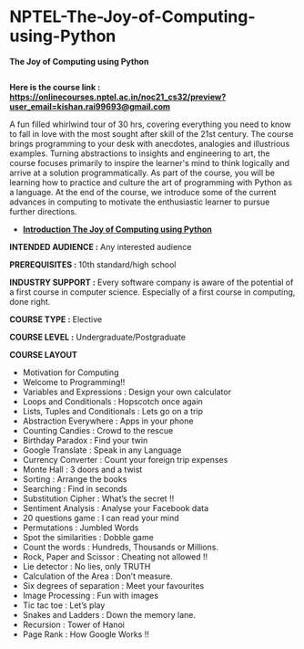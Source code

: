 # NPTEL-The-Joy-of-Computing-using-Python

**The Joy of Computing using Python**

<img src="https://cdn-learn.adafruit.com/assets/assets/000/049/445/medium800/circuitpython_python-logo-master-flat.png?1513729728" alt="">

**Here is the course link : https://onlinecourses.nptel.ac.in/noc21_cs32/preview?user_email=kishan.rai99693@gmail.com**

A fun filled whirlwind tour of 30 hrs, covering everything you need to know to fall in love with the most sought after skill of the 21st century. The course brings programming to your desk with anecdotes, analogies and illustrious examples. Turning abstractions to insights and engineering to art, the course focuses primarily to inspire the learner's mind to think logically and arrive at a solution programmatically. As part of the course, you will be learning how to practice and culture the art of programming with Python as a language. At the end of the course, we introduce some of the current advances in computing to motivate the enthusiastic learner to pursue further directions.

- **[Introduction The Joy of Computing using Python](https://youtu.be/vgoffYa7_7E)**

**INTENDED AUDIENCE	:**  Any interested audience

**PREREQUISITES		:**  10th standard/high school

**INDUSTRY SUPPORT	:**  Every software company is aware of the potential of a first course in computer science. Especially of a first course in computing, done right.

**COURSE TYPE :** Elective

**COURSE LEVEL :** Undergraduate/Postgraduate

**COURSE LAYOUT**
- Motivation for Computing
- Welcome to Programming!!
- Variables and Expressions : Design your own calculator
- Loops and Conditionals : Hopscotch once again
- Lists, Tuples and Conditionals : Lets go on a trip
- Abstraction Everywhere : Apps in your phone
- Counting Candies : Crowd to the rescue
- Birthday Paradox : Find your twin
- Google Translate : Speak in any Language
- Currency Converter : Count your foreign trip expenses
- Monte Hall : 3 doors and a twist
- Sorting : Arrange the books
- Searching : Find in seconds
- Substitution Cipher : What’s the secret !!
- Sentiment Analysis : Analyse your Facebook data
- 20 questions game : I can read your mind
- Permutations : Jumbled Words
- Spot the similarities : Dobble game
- Count the words : Hundreds, Thousands or Millions.
- Rock, Paper and Scissor : Cheating not allowed !!
- Lie detector : No lies, only TRUTH
- Calculation of the Area : Don’t measure.
- Six degrees of separation : Meet your favourites
- Image Processing : Fun with images
- Tic tac toe : Let’s play
- Snakes and Ladders : Down the memory lane.
- Recursion : Tower of Hanoi
- Page Rank : How Google Works !!
